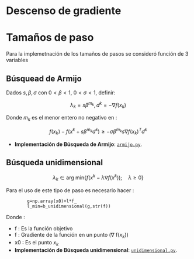 # Descenso de gradiente



# Tamaños de paso
Para la implemetnación de los tamaños de pasos se consideró función de $3$ variables

## Búsquead de Armijo
Dados $s, \beta, \sigma$ con $0<\beta<1$, $0<\sigma<1$, definir: 

$$\lambda_k = s\beta^{m_k}, d^k = -\nabla f(x_k)$$

Donde $m_k$ es el menor entero no negativo en :

$$f(x_k)-f(x^k+s\beta^{m_k} d^k) \geq -\sigma \beta^{m_k} s \nabla f(x_k)^T d^k$$

- **Implementación de Búsqueda de Armijo**: [`armijo.py`](Adr1an01/Algotimo-de-optimizacion/Step%20Size/armijo.py).



## Búsqueda unidimensional
$$\lambda_k \in  \text{arg min}\{f(x^k-\lambda \nabla f(x^k)); \quad \lambda\geq 0\}$$

Para el uso de este tipo de paso es necesario hacer :

```
        g=np.array(x0)+l*f_
        l_min=b_unidimensional(g,str(f))
```

Donde :
- f : Es la función objetivo
- f : Gradiente de la función en un punto ($\nabla$ f($x_k$))
- x0 : Es el punto $x_k$
- **Implementación de Búsqueda unidimensional**: [`unidimensional.py`](Adr1an01/Algotimo-de-optimizacion/Step%20Size/unidimensional.py).

